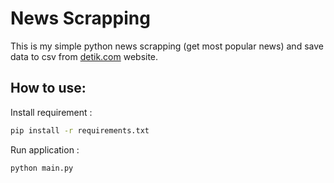 # News Scrapping

This is my simple python news scrapping (get most popular news) and save data to csv from [detik.com](https://www.detik.com/) website.

## How to use:
Install requirement :
```sh 
pip install -r requirements.txt 
```

Run application :
```sh 
python main.py
```